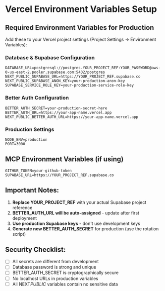 # Vercel Environment Variables Setup

## Required Environment Variables for Production

Add these to your Vercel project settings (Project Settings → Environment Variables):

### Database & Supabase Configuration

```
DATABASE_URL=postgresql://postgres.YOUR_PROJECT_REF:YOUR_PASSWORD@aws-0-us-east-2.pooler.supabase.com:5432/postgres
NEXT_PUBLIC_SUPABASE_URL=https://YOUR_PROJECT_REF.supabase.co
NEXT_PUBLIC_SUPABASE_ANON_KEY=your-production-anon-key
SUPABASE_SERVICE_ROLE_KEY=your-production-service-role-key
```

### Better Auth Configuration

```
BETTER_AUTH_SECRET=your-production-secret-here
BETTER_AUTH_URL=https://your-app-name.vercel.app
NEXT_PUBLIC_BETTER_AUTH_URL=https://your-app-name.vercel.app
```

### Production Settings

```
NODE_ENV=production
PORT=3000
```

## MCP Environment Variables (if using)

```
GITHUB_TOKEN=your-github-token
SUPABASE_URL=https://YOUR_PROJECT_REF.supabase.co
```

## Important Notes:

1. **Replace YOUR_PROJECT_REF** with your actual Supabase project reference
2. **BETTER_AUTH_URL will be auto-assigned** - update after first deployment
3. **Use production Supabase keys** - don't use development keys
4. **Generate new BETTER_AUTH_SECRET** for production (use the rotation script)

## Security Checklist:

- [ ] All secrets are different from development
- [ ] Database password is strong and unique
- [ ] BETTER_AUTH_SECRET is cryptographically secure
- [ ] No localhost URLs in production variables
- [ ] All NEXT*PUBLIC* variables contain no sensitive data
